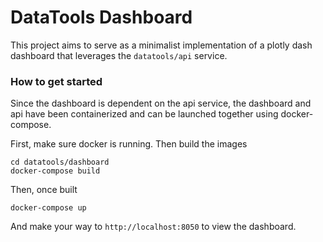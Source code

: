 # DataTools Dashboard

This project aims to serve as a minimalist implementation of a plotly dash dashboard that leverages
the `datatools/api` service.

### How to get started
Since the dashboard is dependent on the api service, the dashboard and api have been containerized and can be
launched together using docker-compose.

First, make sure docker is running. Then build the images
```
cd datatools/dashboard
docker-compose build
```
Then, once built
```
docker-compose up
```
And make your way to `http://localhost:8050` to view the dashboard.

